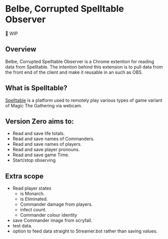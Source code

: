# Belbe, Corrupted Spelltable Observer
🚧 WIP
## Overview
Belbe, Corrupted Spelltable Observer is a Chrome extention for reading data from Spelltable.
The intention behind this extension is to pull data from the front end of the client and make it reusable in an such as OBS.

## What is Spelltable?
[Spelltable](https://spelltable.wizards.com/) is a platform used to remotely play various types of game variant of Magic The Gathering via webcam. 

## Version Zero aims to:
- Read and save life totals.
- Read and save names of Commanders.
- Read and save names of players.
- Read and save player pronouns.
- Read and save game Time.
- Start/stop observing

## Extra scope
- Read player states
  - is Monarch.
  - is Eliminated.
  - Commander damage from players.
  - infect count.
  - Commander colour identity
- save Commander image from scryfall.
- test data.
- option to feed data straight to Streamer.bot rather than saving values.
